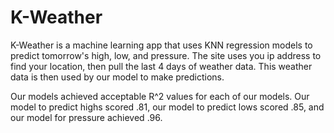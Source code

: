 # K-Weather

K-Weather is a machine learning app that uses KNN regression models to predict tomorrow's high, low, and pressure. The site uses you ip address to find your location, then pull the last 4 days of weather data. This weather data is then used by our model to make predictions.

Our models achieved acceptable R^2 values for each of our models. Our model to predict highs scored .81, our model to predict lows scored .85, and our model for pressure achieved .96.
